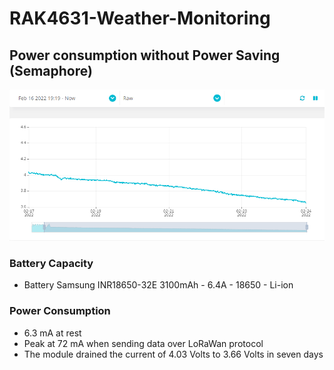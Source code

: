 # RAK4631-Weather-Monitoring

## Power consumption without Power Saving (Semaphore)

![RAK4631](./docs/gallery/Battery_Voltage_Without_Power_Saving.png)

### Battery Capacity

- Battery Samsung INR18650-32E 3100mAh - 6.4A - 18650 - Li-ion

### Power Consumption 

- 6.3 mA at rest  
- Peak at 72 mA when sending data over LoRaWan protocol
- The module drained the current of 4.03 Volts to 3.66 Volts in seven days
